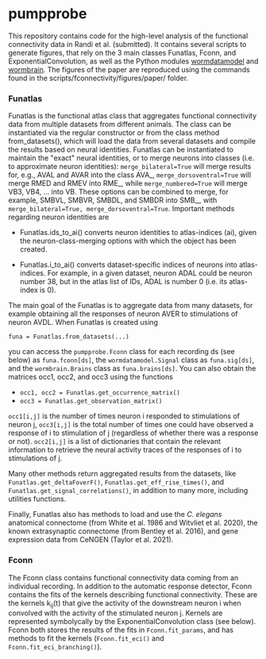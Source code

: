 # pumpprobe

This repository contains code for the high-level analysis of the functional connectivity data in Randi et al. (submitted). It contains several scripts to generate figures, that rely on the 3 main classes Funatlas, Fconn, and ExponentialConvolution, as well as the Python modules [wormdatamodel](github.com/leiferlab/wormdatamodel) and [wormbrain](github.com/leiferlab/wormbrain). The figures of the paper are reproduced using the commands found in the scripts/fconnectivity/figures/paper/ folder.

### Funatlas
Funatlas is the functional atlas class that aggregates functional connectivity data from multiple datasets from different animals. The class can be instantiated via the regular constructor or from the class method from_datasets(), which will load the data from several datasets and compile the results based on neural identities. Funatlas can be instantiated to maintain the "exact" neural identities, or to merge neurons into classes (i.e. to approximate neuron identities): `merge_bilateral=True` will merge results for, e.g., AVAL and AVAR into the class AVA_, `merge_dorsoventral=True` will merge RMED and RMEV into RME_, while `merge_numbered=True` will merge VB3, VB4, ... into VB. These options can be combined to merge, for example, SMBVL, SMBVR, SMBDL, and SMBDR into SMB__ with `merge_bilateral=True, merge_dorsoventral=True`. 
Important methods regarding neuron identities are

* Funatlas.ids_to_ai() converts neuron identities to atlas-indices (ai), given the neuron-class-merging options with which the object has been created.

* Funatlas.i_to_ai() converts dataset-specific indices of neurons into atlas-indices. For example, in a given dataset, neuron ADAL could be neuron number 38, but in the atlas list of IDs, ADAL is number 0 (i.e. its atlas-index is 0). 

The main goal of the Funatlas is to aggregate data from many datasets, for example obtaining all the responses of neuron AVER to stimulations of neuron AVDL. When Funatlas is created using 

```funa = Funatlas.from_datasets(...)```

you can access the `pumpprobe.Fconn` class for each recording ds (see below) as `funa.fconn[ds]`, the `wormdatamodel.Signal` class as `funa.sig[ds]`, and the `wormbrain.Brains` class as `funa.brains[ds]`. You can also obtain the matrices occ1, occ2, and occ3 using the functions

* `occ1, occ2 = Funatlas.get_occurrence_matrix()`
* `occ3 = Funatlas.get_observation_matrix()`

`occ1[i,j]` is the number of times neuron i responded to stimulations of neuron j, `occ3[i,j]` is the total number of times one could have observed a response of i to stimulation of j (regardless of whether there was a response or not). `occ2[i,j]` is a list of dictionaries that contain the relevant information to retrieve the neural activity traces of the responses of i to stimulations of j.

Many other methods return aggregated results from the datasets, like `Funatlas.get_deltaFoverF()`, `Funatlas.get_eff_rise_times()`, and `Funatlas.get_signal_correlations()`, in addition to many more, including utilities functions.

Finally, Funatlas also has methods to load and use the _C. elegans_ anatomical connectome (from White et al. 1986 and Witvliet et al. 2020), the known extrasynaptic connectome (from Bentley et al. 2016), and gene expression data from CeNGEN (Taylor et al. 2021). 

### Fconn
The Fconn class contains functional connectivity data coming from an individual recording. In addition to the automatic response detector, Fconn contains the fits of the kernels describing functional connectivity. These are the kernels k<sub>ij</sub>(t) that give the activity of the downstream neuron i when convolved with the activity of the stimulated neuron j. Kernels are represented symbolycally by the ExponentialConvolution class (see below). Fconn both stores the results of the fits in `Fconn.fit_params`, and has methods to fit the kernels (`Fconn.fit_eci()` and `Fconn.fit_eci_branching()`).
